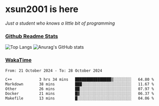 # xsun2001 is here

*Just a student who knows a little bit of programming*

### [Github Readme Stats](https://github.com/anuraghazra/github-readme-stats)

![Top Langs](https://github-readme-stats.vercel.app/api/top-langs/?username=xsun2001&layout=compact&theme=radical) ![Anurag's GitHub stats](https://github-readme-stats.vercel.app/api?username=xsun2001&show_icons=true&theme=radical)

### [WakaTime](https://wakatime.com)

<!--START_SECTION:waka-->

```txt
From: 21 October 2024 - To: 28 October 2024

C++            3 hrs 34 mins   ████████████████▒░░░░░░░░   64.80 %
Markdown       38 mins         ███░░░░░░░░░░░░░░░░░░░░░░   11.67 %
Other          26 mins         ██░░░░░░░░░░░░░░░░░░░░░░░   07.97 %
Docker         21 mins         █▓░░░░░░░░░░░░░░░░░░░░░░░   06.37 %
Makefile       13 mins         █░░░░░░░░░░░░░░░░░░░░░░░░   04.06 %
```

<!--END_SECTION:waka-->
